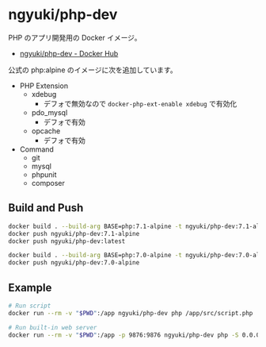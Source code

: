 # ngyuki/php-dev

PHP のアプリ開発用の Docker イメージ。

- [ngyuki/php-dev - Docker Hub](https://hub.docker.com/r/ngyuki/php-dev/ "ngyuki/php-dev - Docker Hub")

公式の php:alpine のイメージに次を追加しています。

- PHP Extension
    - xdebug
        - デフォで無効なので `docker-php-ext-enable xdebug` で有効化
    - pdo_mysql
        - デフォで有効
    - opcache
        - デフォで有効
- Command
    - git
    - mysql
    - phpunit
    - composer

## Build and Push

```sh
docker build . --build-arg BASE=php:7.1-alpine -t ngyuki/php-dev:7.1-alpine -t ngyuki/php-dev:latest
docker push ngyuki/php-dev:7.1-alpine
docker push ngyuki/php-dev:latest

docker build . --build-arg BASE=php:7.0-alpine -t ngyuki/php-dev:7.0-alpine
docker push ngyuki/php-dev:7.0-alpine
```

## Example

```sh
# Run script
docker run --rm -v "$PWD":/app ngyuki/php-dev php /app/src/script.php

# Run built-in web server
docker run --rm -v "$PWD":/app -p 9876:9876 ngyuki/php-dev php -S 0.0.0.0:9876 -t /app/public/
```
